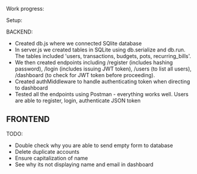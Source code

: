 Work progress:

Setup:

BACKEND:
- Created db.js where we connected SQlite database
- In server.js we created tables in SQLite using db.serialize and db.run. The tables included 'users, transactions, budgets, pots, recurring_bills'. 
- We then created endpoints including /register (includes hashing password), /login (includes issuing JWT token), /users (to list all users), /dashboard (to check for JWT token before proceeding).
- Created authMiddleware to handle authenticating token when directing to dashboard
- Tested all the endpoints using Postman - everything works well. Users are able to register, login, authenticate JSON token

FRONTEND
- 


TODO:

- Double check why you are able to send empty form to database
- Delete duplicate accounts
- Ensure capitalization of name
- See why its not displaying name and email in dashboard

